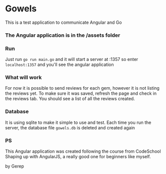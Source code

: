 # Gowels

This is a test application to communicate Angular and Go

### The Angular application is in the /assets folder

### Run

Just run `go run main.go` and it will start a server at :1357 so enter `localhost:1357` and you'll see the angular application

### What will work

For now it is possible to send reviews for each gem, however it is not listing the reviews yet. To make sure it was saved, refresh the page and check in the reviews tab. You should see a list of all the reviews created.

### Database

It is using sqlite to make it simple to use and test. Each time you run the server, the database file `gowels.db` is deleted and created again

### PS

This Angular application was created following the course from CodeSchool Shaping up with AngularJS, a really good one for beginners like myself.

by Gerep